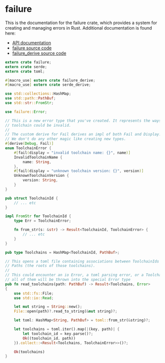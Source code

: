 # failure

This is the documentation for the failure crate, which provides a system for
creating and managing errors in Rust. Additional documentation is found here:

* [API documentation][api]
* [failure source code][repo]
* [failure_derive source code][derive-repo]

[api]: https://boats.gitlab.io/failure/doc/failure
[repo]: https://github.com/withoutboats/failure
[derive-repo]: https://github.com/withoutboats/failure_derive

```rust
extern crate failure;
extern crate serde;
extern crate toml;

#[macro_use] extern crate failure_derive;
#[macro_use] extern crate serde_derive;

use std::collections::HashMap;
use std::path::PathBuf;
use std::str::FromStr;

use failure::Error;

// This is a new error type that you've created. It represents the ways a
// toolchain could be invalid.
//
// The custom derive for Fail derives an impl of both Fail and Display.
// We don't do any other magic like creating new types.
#[derive(Debug, Fail)]
enum ToolchainError {
    #[fail(display = "invalid toolchain name: {}", name)]
    InvalidToolchainName {
        name: String,
    },
    #[fail(display = "unknown toolchain version: {}", version)]
    UnknownToolchainVersion {
        version: String,
    }
}

pub struct ToolchainId {
    // ... etc
}

impl FromStr for ToolchainId {
    type Err = ToolchainError;

    fn from_str(s: &str) -> Result<ToolchainId, ToolchainError> {
        // ... etc
    }
}

pub type Toolchains = HashMap<ToolchainId, PathBuf>;

// This opens a toml file containing associations between ToolchainIds and
// Paths (the roots of those toolchains).
//
// This could encounter an io Error, a toml parsing error, or a ToolchainError,
// all of them will be thrown into the special Error type
pub fn read_toolchains(path: PathBuf) -> Result<Toolchains, Error>
{
    use std::fs::File;
    use std::io::Read;

    let mut string = String::new();
    File::open(path)?.read_to_string(&mut string)?;

    let toml: HashMap<String, PathBuf> = toml::from_str(&string)?;

    let toolchains = toml.iter().map(|(key, path)| {
        let toolchain_id = key.parse()?;
        Ok((toolchain_id, path))
    }).collect::<Result<Toolchains, ToolchainError>>()?;

    Ok(toolchains)
}
